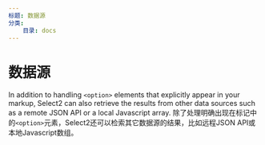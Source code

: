 ```yaml
---
标题: 数据源
分类:
    目录: docs
---
```


# 数据源

In addition to handling `<option>` elements that explicitly appear in your markup, Select2 can also retrieve the results from other data sources such as a remote JSON API or a local Javascript array. 除了处理明确出现在标记中的`<option>`元素，Select2还可以检索其它数据源的结果，比如远程JSON API或本地Javascript数组。
